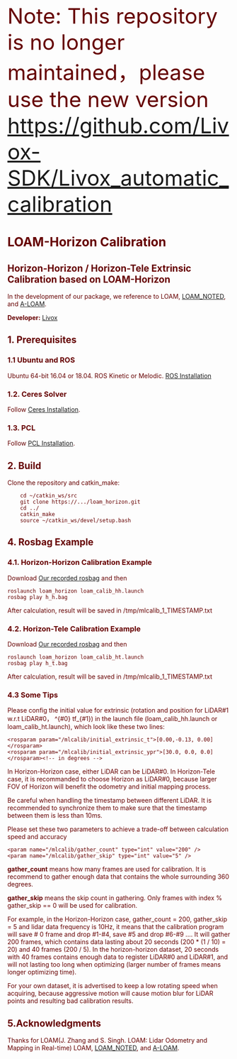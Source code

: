 
<font color="#660000"> <font size="10"> Note: This repository is no longer maintained，please use the new version https://github.com/Livox-SDK/Livox_automatic_calibration </font><br /> 
# LOAM-Horizon Calibration
## Horizon-Horizon / Horizon-Tele Extrinsic Calibration based on LOAM-Horizon

In the development of our package, we reference to LOAM, [LOAM_NOTED](https://github.com/cuitaixiang/LOAM_NOTED), and [A-LOAM](https://github.com/HKUST-Aerial-Robotics/A-LOAM).


**Developer:** [Livox](https://www.livoxtech.com)


## 1. Prerequisites
### 1.1 **Ubuntu** and **ROS**
Ubuntu 64-bit 16.04 or 18.04.
ROS Kinetic or Melodic. [ROS Installation](http://wiki.ros.org/ROS/Installation)


### 1.2. **Ceres Solver**
Follow [Ceres Installation](http://ceres-solver.org/installation.html).

### 1.3. **PCL**
Follow [PCL Installation](http://www.pointclouds.org/downloads/linux.html).


## 2. Build
Clone the repository and catkin_make:

```
    cd ~/catkin_ws/src
    git clone https://.../loam_horizon.git
    cd ../
    catkin_make
    source ~/catkin_ws/devel/setup.bash
```

## 4. Rosbag Example
### 4.1. **Horizon-Horizon Calibration Example**
Download [Our recorded rosbag](https://terra-1-g.djicdn.com/65c028cd298f4669a7f0e40e50ba1131/demo/h_h.bag) and then
```
roslaunch loam_horizon loam_calib_hh.launch
rosbag play h_h.bag
```
After calculation, result will be saved in /tmp/mlcalib_1_TIMESTAMP.txt


### 4.2. **Horizon-Tele Calibration Example**
Download [Our recorded rosbag](https://terra-1-g.djicdn.com/65c028cd298f4669a7f0e40e50ba1131/demo/h_t.bag) and then
```
roslaunch loam_horizon loam_calib_ht.launch
rosbag play h_t.bag
```
After calculation, result will be saved in /tmp/mlcalib_1_TIMESTAMP.txt

### 4.3 **Some Tips**
Please config the initial value for extrinsic (rotation and position for LiDAR#1 w.r.t LiDAR#0， ^{#0} tf_{#1}) in the launch file
(loam_calib_hh.launch or loam_calib_ht.launch), which look like these two lines:
```
<rosparam param="/mlcalib/initial_extrinsic_t">[0.00,-0.13, 0.00]</rosparam>
<rosparam param="/mlcalib/initial_extrinsic_ypr">[30.0, 0.0, 0.0]</rosparam><!-- in degrees -->
```

In Horizon-Horizon case, either LiDAR can be LiDAR#0. In Horizon-Tele case, it is recommanded to choose Horizon as LiDAR#0,
because larger FOV of Horizon will benefit the odometry and initial mapping process.

Be careful when handling the timestamp between different LiDAR. It is recommended to synchronize them to make sure that
the timestamp between them is less than 10ms.

Please set these two parameters to achieve a trade-off between calculation speed and accuracy
```
<param name="/mlcalib/gather_count" type="int" value="200" />
<param name="/mlcalib/gather_skip" type="int" value="5" />
```
**gather_count** means how many frames are used for calibration. It is recommend to gather enough data that contains
the whole surrounding 360 degrees.

**gather_skip** means the skip count in gathering. Only frames with index % gather_skip == 0 will be used for calibration.

For example, in the Horizon-Horizon case, gather_count = 200, gather_skip = 5 and lidar data frequency is 10Hz,
it means that the calibration program will save # 0 frame and drop #1-#4, save #5 and drop #6-#9 ....
It will gather 200 frames, which contains data lasting about 20 seconds (200 * (1 / 10) = 20) and 40 frames (200 / 5).
In the horizon-horizon dataset, 20 seconds with 40 frames contains enough data to register LiDAR#0 and LiDAR#1, and will not lasting
too long when optimizing (larger number of frames means longer optimizing time).

For your own dataset, it is advertised to keep a low rotating speed when acquiring, because aggressive motion will cause
motion blur for LiDAR points and resulting bad calibration results.

## 5.Acknowledgments
Thanks for LOAM(J. Zhang and S. Singh. LOAM: Lidar Odometry and Mapping in Real-time) LOAM, [LOAM_NOTED](https://github.com/cuitaixiang/LOAM_NOTED), and [A-LOAM](https://github.com/HKUST-Aerial-Robotics/A-LOAM).



